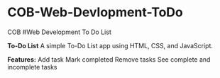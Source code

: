 # COB-Web-Devlopment-ToDo
COB #Web Development To Do List


**To-Do List**
A simple To-Do List app using HTML, CSS, and JavaScript.



**Features:**
Add task
Mark completed
Remove tasks
See complete and incomplete tasks

